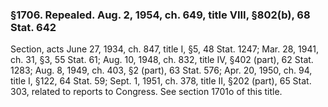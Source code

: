 ### §1706. Repealed. Aug. 2, 1954, ch. 649, title VIII, §802(b), 68 Stat. 642 ###

Section, acts June 27, 1934, ch. 847, title I, §5, 48 Stat. 1247; Mar. 28, 1941, ch. 31, §3, 55 Stat. 61; Aug. 10, 1948, ch. 832, title IV, §402 (part), 62 Stat. 1283; Aug. 8, 1949, ch. 403, §2 (part), 63 Stat. 576; Apr. 20, 1950, ch. 94, title I, §122, 64 Stat. 59; Sept. 1, 1951, ch. 378, title II, §202 (part), 65 Stat. 303, related to reports to Congress. See section 1701o of this title.